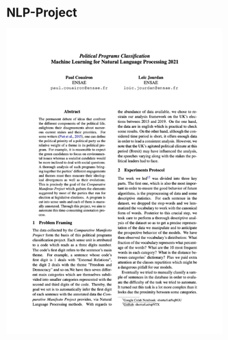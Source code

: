# NLP-Project

![Image of Yaktocat](https://github.com/PaulCouairon/NLP-Project/blob/main/NLP_report.png?raw=true)
